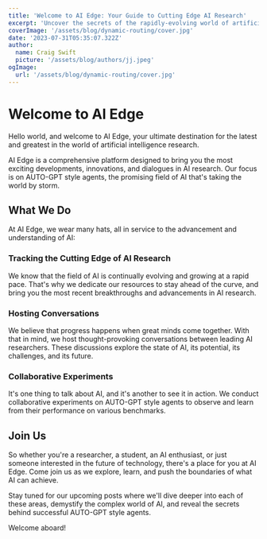 ```yaml
---
title: 'Welcome to AI Edge: Your Guide to Cutting Edge AI Research'
excerpt: 'Uncover the secrets of the rapidly-evolving world of artificial intelligence. From in-depth conversations with top AI researchers to collaborative experiments with AUTO-GPT style agents, join us as we delve into the art and science of AI.'
coverImage: '/assets/blog/dynamic-routing/cover.jpg'
date: '2023-07-31T05:35:07.322Z'
author:
  name: Craig Swift
  picture: '/assets/blog/authors/jj.jpeg'
ogImage:
  url: '/assets/blog/dynamic-routing/cover.jpg'
---
```


# Welcome to AI Edge

Hello world, and welcome to AI Edge, your ultimate destination for the latest and greatest in the world of artificial intelligence research.

AI Edge is a comprehensive platform designed to bring you the most exciting developments, innovations, and dialogues in AI research. Our focus is on AUTO-GPT style agents, the promising field of AI that's taking the world by storm.

## What We Do

At AI Edge, we wear many hats, all in service to the advancement and understanding of AI:

### Tracking the Cutting Edge of AI Research

We know that the field of AI is continually evolving and growing at a rapid pace. That's why we dedicate our resources to stay ahead of the curve, and bring you the most recent breakthroughs and advancements in AI research. 

### Hosting Conversations

We believe that progress happens when great minds come together. With that in mind, we host thought-provoking conversations between leading AI researchers. These discussions explore the state of AI, its potential, its challenges, and its future. 

### Collaborative Experiments

It's one thing to talk about AI, and it's another to see it in action. We conduct collaborative experiments on AUTO-GPT style agents to observe and learn from their performance on various benchmarks. 

## Join Us

So whether you're a researcher, a student, an AI enthusiast, or just someone interested in the future of technology, there's a place for you at AI Edge. Come join us as we explore, learn, and push the boundaries of what AI can achieve.

Stay tuned for our upcoming posts where we'll dive deeper into each of these areas, demystify the complex world of AI, and reveal the secrets behind successful AUTO-GPT style agents.

Welcome aboard!

